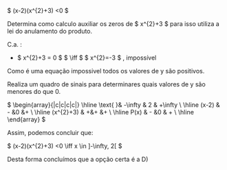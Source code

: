 $ (x-2)(x^{2}+3) <0 $

Determina como calculo auxiliar  os zeros de $  x^{2}+3 $ para isso utiliza a lei do anulamento do produto. 

  C.a. :  
  
   - $ x^{2}+3 = 0 $ $ \iff $ $ x^{2}=-3 $ , impossível

Como é uma equação impossivel todos os valores de y são positivos. 

Realiza um quadro de sinais para determinares quais valores de y são menores do que 0. 


$
\begin{array}{|c|c|c|c|}
\hline
\text{ }& -\infty  & 2 &  +\infty \\
\hline
(x-2) & - &0 &+  \\
\hline
(x^{2}+3) & +&+ &+ \\
\hline
P(x) & - &0 & +   \\
\hline
\end{array}
$

Assim, podemos concluir que: 

$ (x-2)(x^{2}+3) <0 \iff x \in ]-\infty, 2[ $

Desta forma concluímos que a opção certa é a D)


